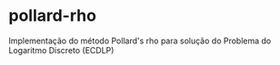 # pollard-rho
Implementação do método Pollard's rho para solução do Problema do Logaritmo Discreto (ECDLP)
